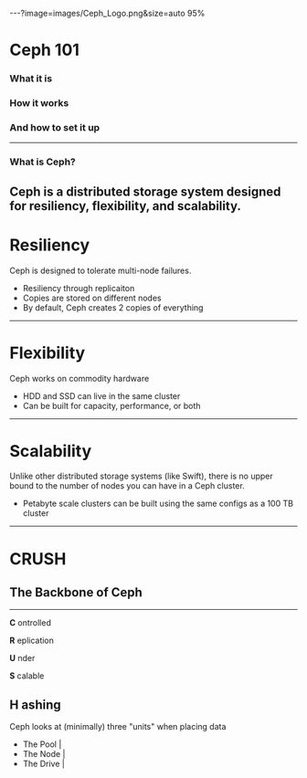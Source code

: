---?image=images/Ceph_Logo.png&size=auto 95%
# Ceph 101
### What it is
### How it works
### And how to set it up
---
### What is Ceph?


 Ceph is a distributed storage system designed for resiliency, flexibility, and scalability.
---
# Resiliency


Ceph is designed to tolerate multi-node failures.
 - Resiliency through replicaiton
 - Copies are stored on different nodes
 - By default, Ceph creates 2 copies of everything
---
# Flexibility


Ceph works on commodity hardware
 - HDD and SSD can live in the same cluster
 - Can be built for capacity, performance, or both
---
# Scalability


Unlike other distributed storage systems (like Swift), there is no upper bound to the number of nodes you can have in a Ceph cluster.
 - Petabyte scale clusters can be built using the same configs as a 100 TB cluster
---
# CRUSH

## The Backbone of Ceph 
---
**C** ontrolled

**R** eplication

**U** nder

**S** calable

**H** ashing
---
Ceph looks at (minimally) three "units" when placing data

- The Pool  |
- The Node  |
- The Drive |
 

